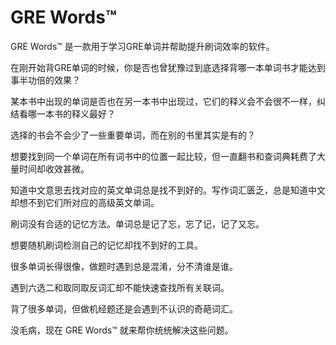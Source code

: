 # GRE Words™

GRE Words™ 是一款用于学习GRE单词并帮助提升刷词效率的软件。

在刚开始背GRE单词的时候，你是否也曾犹豫过到底选择背哪一本单词书才能达到事半功倍的效果？

某本书中出现的单词是否也在另一本书中出现过，它们的释义会不会很不一样，纠结看哪一本书的释义最好？

选择的书会不会少了一些重要单词，而在别的书里其实是有的？

想要找到同一个单词在所有词书中的位置一起比较，但一直翻书和查词典耗费了大量时间却收效甚微。

知道中文意思去找对应的英文单词总是找不到好的。写作词汇匮乏，总是知道中文却想不到它们所对应的高级英文单词。

刷词没有合适的记忆方法。单词总是记了忘，忘了记，记了又忘。

想要随机刷词检测自己的记忆却找不到好的工具。

很多单词长得很像，做题时遇到总是混淆，分不清谁是谁。

遇到六选二和取同取反词汇却不能快速查找所有关联词。

背了很多单词，但做机经题还是会遇到不认识的奇葩词汇。

没毛病，现在 GRE Words™ 就来帮你统统解决这些问题。

